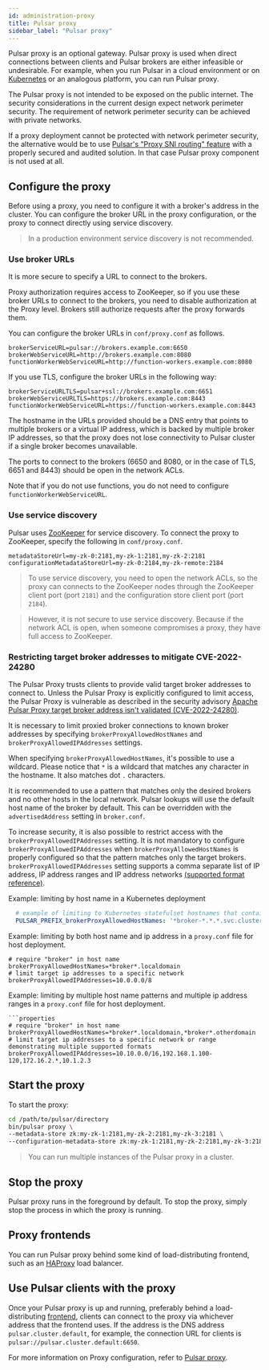 ```yaml
---
id: administration-proxy
title: Pulsar proxy
sidebar_label: "Pulsar proxy"
---
```


Pulsar proxy is an optional gateway. Pulsar proxy is used when direct connections between clients and Pulsar brokers are either infeasible or undesirable. For example, when you run Pulsar in a cloud environment or on [Kubernetes](https://kubernetes.io) or an analogous platform, you can run Pulsar proxy.

The Pulsar proxy is not intended to be exposed on the public internet. The security considerations in the current design expect network perimeter security. The requirement of network perimeter security can be achieved with private networks.

If a proxy deployment cannot be protected with network perimeter security, the alternative would be to use [Pulsar's "Proxy SNI routing" feature](concepts-proxy-sni-routing.md) with a properly secured and audited solution. In that case Pulsar proxy component is not used at all.

## Configure the proxy

Before using a proxy, you need to configure it with a broker's address in the cluster. You can configure the broker URL in the proxy configuration, or the proxy to connect directly using service discovery.

> In a production environment service discovery is not recommended.

### Use broker URLs

It is more secure to specify a URL to connect to the brokers.

Proxy authorization requires access to ZooKeeper, so if you use these broker URLs to connect to the brokers, you need to disable authorization at the Proxy level. Brokers still authorize requests after the proxy forwards them.

You can configure the broker URLs in `conf/proxy.conf` as follows.

```properties
brokerServiceURL=pulsar://brokers.example.com:6650
brokerWebServiceURL=http://brokers.example.com:8080
functionWorkerWebServiceURL=http://function-workers.example.com:8080
```

If you use TLS, configure the broker URLs in the following way:

```properties
brokerServiceURLTLS=pulsar+ssl://brokers.example.com:6651
brokerWebServiceURLTLS=https://brokers.example.com:8443
functionWorkerWebServiceURL=https://function-workers.example.com:8443
```

The hostname in the URLs provided should be a DNS entry that points to multiple brokers or a virtual IP address, which is backed by multiple broker IP addresses, so that the proxy does not lose connectivity to Pulsar cluster if a single broker becomes unavailable.

The ports to connect to the brokers (6650 and 8080, or in the case of TLS, 6651 and 8443) should be open in the network ACLs.

Note that if you do not use functions, you do not need to configure `functionWorkerWebServiceURL`.

### Use service discovery

Pulsar uses [ZooKeeper](https://zookeeper.apache.org) for service discovery. To connect the proxy to ZooKeeper, specify the following in `conf/proxy.conf`.

```properties
metadataStoreUrl=my-zk-0:2181,my-zk-1:2181,my-zk-2:2181
configurationMetadataStoreUrl=my-zk-0:2184,my-zk-remote:2184
```

> To use service discovery, you need to open the network ACLs, so the proxy can connects to the ZooKeeper nodes through the ZooKeeper client port (port `2181`) and the configuration store client port (port `2184`).

> However, it is not secure to use service discovery. Because if the network ACL is open, when someone compromises a proxy, they have full access to ZooKeeper.

### Restricting target broker addresses to mitigate CVE-2022-24280

The Pulsar Proxy trusts clients to provide valid target broker addresses to connect to.
Unless the Pulsar Proxy is explicitly configured to limit access, the Pulsar Proxy is vulnerable as described in the security advisory [Apache Pulsar Proxy target broker address isn't validated (CVE-2022-24280)](https://github.com/apache/pulsar/wiki/CVE-2022-24280).

It is necessary to limit proxied broker connections to known broker addresses by specifying `brokerProxyAllowedHostNames` and `brokerProxyAllowedIPAddresses` settings.

When specifying `brokerProxyAllowedHostNames`, it's possible to use a wildcard. 
Please notice that `*` is a wildcard that matches any character in the hostname. It also matches dot `.` characters.

It is recommended to use a pattern that matches only the desired brokers and no other hosts in the local network. Pulsar lookups will use the default host name of the broker by default. This can be overridden with the `advertisedAddress` setting in `broker.conf`.

To increase security, it is also possible to restrict access with the `brokerProxyAllowedIPAddresses` setting. It is not mandatory to configure `brokerProxyAllowedIPAddresses` when `brokerProxyAllowedHostNames` is properly configured so that the pattern matches only the target brokers.
`brokerProxyAllowedIPAddresses` setting supports a comma separate list of IP address, IP address ranges and IP address networks [(supported format reference)](https://seancfoley.github.io/IPAddress/IPAddress/apidocs/inet/ipaddr/IPAddressString.html).

Example: limiting by host name in a Kubernetes deployment
```yaml
  # example of limiting to Kubernetes statefulset hostnames that contain "broker-" 
  PULSAR_PREFIX_brokerProxyAllowedHostNames: '*broker-*.*.*.svc.cluster.local'
```

Example: limiting by both host name and ip address in a `proxy.conf` file for host deployment.
```properties
# require "broker" in host name
brokerProxyAllowedHostNames=*broker*.localdomain
# limit target ip addresses to a specific network
brokerProxyAllowedIPAddresses=10.0.0.0/8
```

Example: limiting by multiple host name patterns and multiple ip address ranges in a `proxy.conf` file for host deployment.
```properties
```properties
# require "broker" in host name
brokerProxyAllowedHostNames=*broker*.localdomain,*broker*.otherdomain
# limit target ip addresses to a specific network or range demonstrating multiple supported formats
brokerProxyAllowedIPAddresses=10.10.0.0/16,192.168.1.100-120,172.16.2.*,10.1.2.3
```


## Start the proxy

To start the proxy:

```bash
cd /path/to/pulsar/directory
bin/pulsar proxy \
--metadata-store zk:my-zk-1:2181,my-zk-2:2181,my-zk-3:2181 \
--configuration-metadata-store zk:my-zk-1:2181,my-zk-2:2181,my-zk-3:2181
```

> You can run multiple instances of the Pulsar proxy in a cluster.

## Stop the proxy

Pulsar proxy runs in the foreground by default. To stop the proxy, simply stop the process in which the proxy is running.

## Proxy frontends

You can run Pulsar proxy behind some kind of load-distributing frontend, such as an [HAProxy](https://www.digitalocean.com/community/tutorials/an-introduction-to-haproxy-and-load-balancing-concepts) load balancer.

## Use Pulsar clients with the proxy

Once your Pulsar proxy is up and running, preferably behind a load-distributing [frontend](#proxy-frontends), clients can connect to the proxy via whichever address that the frontend uses. If the address is the DNS address `pulsar.cluster.default`, for example, the connection URL for clients is `pulsar://pulsar.cluster.default:6650`.

For more information on Proxy configuration, refer to [Pulsar proxy](reference-configuration.md#pulsar-proxy).
